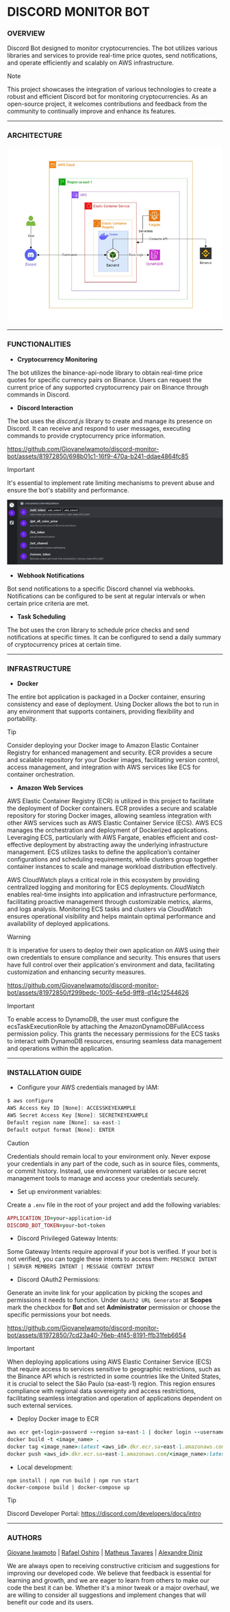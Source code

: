# DISCORD MONITOR BOT

### **OVERVIEW**

Discord Bot designed to monitor cryptocurrencies. The bot utilizes various libraries and services to provide real-time price quotes, send notifications, and operate efficiently and scalably on AWS infrastructure.

> [!NOTE]
> This project showcases the integration of various technologies to create a robust and efficient Discord bot for monitoring cryptocurrencies. As an open-source project, it welcomes contributions and feedback from the community to continually improve and enhance its features.

---

### **ARCHITECTURE**

![alt text](images/architecture.jpg)

---

### **FUNCTIONALITIES**

- **Cryptocurrency Monitoring**

The bot utilizes the binance-api-node library to obtain real-time price quotes for specific currency pairs on Binance. Users can request the current price of any supported cryptocurrency pair on Binance through commands in Discord.

- **Discord Interaction**

The bot uses the _discord.js_ library to create and manage its presence on Discord. It can receive and respond to user messages, executing commands to provide cryptocurrency price information.

https://github.com/GiovaneIwamoto/discord-monitor-bot/assets/81972850/698b01c1-16f9-470a-b241-ddae4864fc85

> [!IMPORTANT]
> It's essential to implement rate limiting mechanisms to prevent abuse and ensure the bot's stability and performance.

![alt text](images/discord_commands.png)

- **Webhook Notifications**

Bot send notifications to a specific Discord channel via webhooks. Notifications can be configured to be sent at regular intervals or when certain price criteria are met.

- **Task Scheduling**

The bot uses the cron library to schedule price checks and send notifications at specific times. It can be configured to send a daily summary of cryptocurrency prices at certain time.

---

### **INFRASTRUCTURE**

- **Docker**

The entire bot application is packaged in a Docker container, ensuring consistency and ease of deployment. Using Docker allows the bot to run in any environment that supports containers, providing flexibility and portability.

> [!TIP]
> Consider deploying your Docker image to Amazon Elastic Container Registry for enhanced management and security. ECR provides a secure and scalable repository for your Docker images, facilitating version control, access management, and integration with AWS services like ECS for container orchestration.

- **Amazon Web Services**

AWS Elastic Container Registry (ECR) is utilized in this project to facilitate the deployment of Docker containers. ECR provides a secure and scalable repository for storing Docker images, allowing seamless integration with other AWS services such as AWS Elastic Container Service (ECS). AWS ECS manages the orchestration and deployment of Dockerized applications. Leveraging ECS, particularly with AWS Fargate, enables efficient and cost-effective deployment by abstracting away the underlying infrastructure management. ECS utilizes tasks to define the application’s container configurations and scheduling requirements, while clusters group together container instances to scale and manage workload distribution effectively.

AWS CloudWatch plays a critical role in this ecosystem by providing centralized logging and monitoring for ECS deployments. CloudWatch enables real-time insights into application and infrastructure performance, facilitating proactive management through customizable metrics, alarms, and logs analysis. Monitoring ECS tasks and clusters via CloudWatch ensures operational visibility and helps maintain optimal performance and availability of deployed applications.

> [!WARNING]
> It is imperative for users to deploy their own application on AWS using their own credentials to ensure compliance and security. This ensures that users have full control over their application's environment and data, facilitating customization and enhancing security measures.

https://github.com/GiovaneIwamoto/discord-monitor-bot/assets/81972850/f299bedc-1005-4e5d-9ff8-d14c12544626

> [!IMPORTANT]
> To enable access to DynamoDB, the user must configure the ecsTaskExecutionRole by attaching the AmazonDynamoDBFullAccess permission policy. This grants the necessary permissions for the ECS tasks to interact with DynamoDB resources, ensuring seamless data management and operations within the application.

---

### **INSTALLATION GUIDE**

- Configure your AWS credentials managed by IAM:

```javascript
$ aws configure
AWS Access Key ID [None]: ACCESSKEYEXAMPLE
AWS Secret Access Key [None]: SECRETKEYEXAMPLE
Default region name [None]: sa-east-1
Default output format [None]: ENTER
```

> [!CAUTION]
> Credentials should remain local to your environment only. Never expose your credentials in any part of the code, such as in source files, comments, or commit history. Instead, use environment variables or secure secret management tools to manage and access your credentials securely.

- Set up environment variables:

Create a `.env` file in the root of your project and add the following variables:

```ruby
APPLICATION_ID=your-application-id
DISCORD_BOT_TOKEN=your-bot-token
```

- Discord Privileged Gateway Intents:

Some Gateway Intents require approval if your bot is verified. If your bot is not verified, you can toggle these intents to access them: `PRESENCE INTENT | SERVER MEMBERS INTENT | MESSAGE CONTENT INTENT`

- Discord OAuth2 Permissions:

Generate an invite link for your application by picking the scopes and permissions it needs to function. Under `OAuth2 URL Generator` at **Scopes** mark the checkbox for **Bot** and set **Administrator** permission or choose the specific permissions your bot needs.

https://github.com/GiovaneIwamoto/discord-monitor-bot/assets/81972850/7cd23a40-76eb-4f45-8191-ffb31feb6654

> [!IMPORTANT]
> When deploying applications using AWS Elastic Container Service (ECS) that require access to services sensitive to geographic restrictions, such as the Binance API which is restricted in some countries like the United States, it is crucial to select the São Paulo (sa-east-1) region. This region ensures compliance with regional data sovereignty and access restrictions, facilitating seamless integration and operation of applications dependent on such external services.

- Deploy Docker image to ECR

```ruby
aws ecr get-login-password --region sa-east-1 | docker login --username AWS --password-stdin <aws_id>.dkr.ecr.sa-east-1.amazonaws.com
docker build -t <image_name> .
docker tag <image_name>:latest <aws_id>.dkr.ecr.sa-east-1.amazonaws.com/<image_name>:latest
docker push <aws_id>.dkr.ecr.sa-east-1.amazonaws.com/<image_name>:latest
```

- Local development:

```shell
npm install | npm run build | npm run start
docker-compose build | docker-compose up
```

> [!TIP]
> Discord Developer Portal: https://discord.com/developers/docs/intro

---

### **AUTHORS**

[Giovane Iwamoto](https://github.com/GiovaneIwamoto) | [Rafael Oshiro](https://github.com/Reshzera) | [Matheus Tavares](https://github.com/mtguerson) | [Alexandre Diniz](https://github.com/alexandredsz)

We are always open to receiving constructive criticism and suggestions for improving our developed code. We believe that feedback is essential for learning and growth, and we are eager to learn from others to make our code the best it can be. Whether it's a minor tweak or a major overhaul, we are willing to consider all suggestions and implement changes that will benefit our code and its users.

